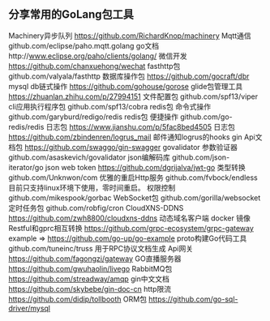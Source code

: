 分享常用的GoLang包工具
---
Machinery异步队列   https://github.com/RichardKnop/machinery
Mqtt通信  github.com/eclipse/paho.mqtt.golang go文档http://www.eclipse.org/paho/clients/golang/
微信开发    https://github.com/chanxuehong/wechat
fasthttp包   github.com/valyala/fasthttp
数据库操作包  https://github.com/gocraft/dbr
mysql db链式操作    https://github.com/gohouse/gorose
glide包管理工具  https://zhuanlan.zhihu.com/p/27994151
文件配置包   github.com/spf13/viper
cli应用执行程序包  github.com/spf13/cobra
redis包 命令式操作    github.com/garyburd/redigo/redis
redis包 便捷操作 github.com/go-redis/redis
日志包 https://www.jianshu.com/p/5fac8bed4505
日志包 https://github.com/zbindenren/logrus_mail   邮件通知logrus的hooks
gin Api文档包  https://github.com/swaggo/gin-swagger
govalidator 参数验证器   github.com/asaskevich/govalidator
json编解码库    github.com/json-iterator/go
json web token  https://github.com/dgrijalva/jwt-go
类型转换    github.com/Unknwon/com
优雅的重启Http服务 github.com/fvbock/endless   目前只支持linux环境下使用，零时间重启。
权限控制    github.com/mikespook/gorbac
WebSocket包  github.com/gorilla/websocket
定时任务包   github.com/robfig/cron
CloudXNS-DDNS   https://github.com/zwh8800/cloudxns-ddns    动态域名客户端 docker 镜像
Restful和gprc相互转换    https://github.com/grpc-ecosystem/grpc-gateway  example => https://github.com/go-up/go-example
proto构建Go代码工具   github.com/tuneinc/truss    用于RPC协议文档生成
Api网关   https://github.com/fagongzi/gateway
GO直播服务器 https://github.com/gwuhaolin/livego
RabbitMQ包   https://github.com/streadway/amqp
gin中文文档 https://github.com/skybebe/gin-doc-cn
http限流  https://github.com/didip/tollbooth
ORM包    https://github.com/go-sql-driver/mysql